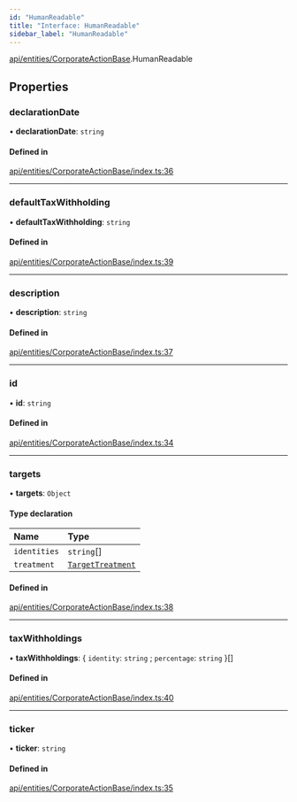 ```yaml
---
id: "HumanReadable"
title: "Interface: HumanReadable"
sidebar_label: "HumanReadable"
---
```


[api/entities/CorporateActionBase](../../../../../modules/API/Entities/CorporateActionBase/CorporateActionBase.md).HumanReadable

## Properties

### declarationDate

• **declarationDate**: `string`

#### Defined in

[api/entities/CorporateActionBase/index.ts:36](https://github.com/PolymeshAssociation/polymesh-sdk/blob/d4e2c127f/src/api/entities/CorporateActionBase/index.ts#L36)

___

### defaultTaxWithholding

• **defaultTaxWithholding**: `string`

#### Defined in

[api/entities/CorporateActionBase/index.ts:39](https://github.com/PolymeshAssociation/polymesh-sdk/blob/d4e2c127f/src/api/entities/CorporateActionBase/index.ts#L39)

___

### description

• **description**: `string`

#### Defined in

[api/entities/CorporateActionBase/index.ts:37](https://github.com/PolymeshAssociation/polymesh-sdk/blob/d4e2c127f/src/api/entities/CorporateActionBase/index.ts#L37)

___

### id

• **id**: `string`

#### Defined in

[api/entities/CorporateActionBase/index.ts:34](https://github.com/PolymeshAssociation/polymesh-sdk/blob/d4e2c127f/src/api/entities/CorporateActionBase/index.ts#L34)

___

### targets

• **targets**: `Object`

#### Type declaration

| Name | Type |
| :------ | :------ |
| `identities` | `string`[] |
| `treatment` | [`TargetTreatment`](../../../../../enums/API/Entities/CorporateActionBase/Types/TargetTreatment/TargetTreatment.md) |

#### Defined in

[api/entities/CorporateActionBase/index.ts:38](https://github.com/PolymeshAssociation/polymesh-sdk/blob/d4e2c127f/src/api/entities/CorporateActionBase/index.ts#L38)

___

### taxWithholdings

• **taxWithholdings**: { `identity`: `string` ; `percentage`: `string`  }[]

#### Defined in

[api/entities/CorporateActionBase/index.ts:40](https://github.com/PolymeshAssociation/polymesh-sdk/blob/d4e2c127f/src/api/entities/CorporateActionBase/index.ts#L40)

___

### ticker

• **ticker**: `string`

#### Defined in

[api/entities/CorporateActionBase/index.ts:35](https://github.com/PolymeshAssociation/polymesh-sdk/blob/d4e2c127f/src/api/entities/CorporateActionBase/index.ts#L35)

